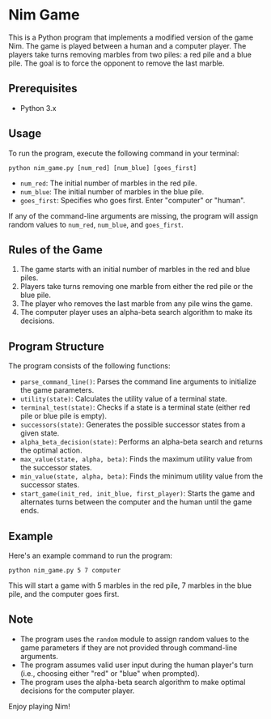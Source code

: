 # Nim Game

This is a Python program that implements a modified version of the game Nim. The game is played between a human and a computer player. The players take turns removing marbles from two piles: a red pile and a blue pile. The goal is to force the opponent to remove the last marble.

## Prerequisites

- Python 3.x

## Usage

To run the program, execute the following command in your terminal:

```
python nim_game.py [num_red] [num_blue] [goes_first]
```

- `num_red`: The initial number of marbles in the red pile.
- `num_blue`: The initial number of marbles in the blue pile.
- `goes_first`: Specifies who goes first. Enter "computer" or "human".

If any of the command-line arguments are missing, the program will assign random values to `num_red`, `num_blue`, and `goes_first`.

## Rules of the Game

1. The game starts with an initial number of marbles in the red and blue piles.
2. Players take turns removing one marble from either the red pile or the blue pile.
3. The player who removes the last marble from any pile wins the game.
4. The computer player uses an alpha-beta search algorithm to make its decisions.

## Program Structure

The program consists of the following functions:

- `parse_command_line()`: Parses the command line arguments to initialize the game parameters.
- `utility(state)`: Calculates the utility value of a terminal state.
- `terminal_test(state)`: Checks if a state is a terminal state (either red pile or blue pile is empty).
- `successors(state)`: Generates the possible successor states from a given state.
- `alpha_beta_decision(state)`: Performs an alpha-beta search and returns the optimal action.
- `max_value(state, alpha, beta)`: Finds the maximum utility value from the successor states.
- `min_value(state, alpha, beta)`: Finds the minimum utility value from the successor states.
- `start_game(init_red, init_blue, first_player)`: Starts the game and alternates turns between the computer and the human until the game ends.

## Example

Here's an example command to run the program:

```
python nim_game.py 5 7 computer
```

This will start a game with 5 marbles in the red pile, 7 marbles in the blue pile, and the computer goes first.

## Note

- The program uses the `random` module to assign random values to the game parameters if they are not provided through command-line arguments.
- The program assumes valid user input during the human player's turn (i.e., choosing either "red" or "blue" when prompted).
- The program uses the alpha-beta search algorithm to make optimal decisions for the computer player.

Enjoy playing Nim!
